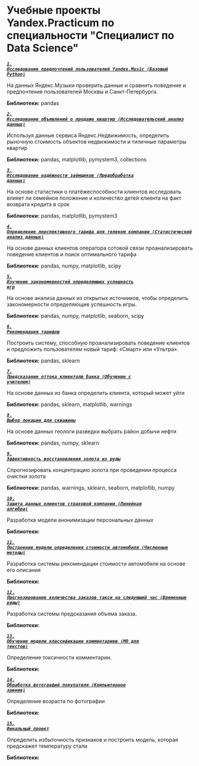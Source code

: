 # Учебные проекты Yandex.Practicum по специальности "Специалист по Data Science"

<code>[***1. Исследование предпочтений пользователей Yandex.Music (Базовый Python)***](https://github.com/Reijii-sar/yandexdc/blob/main/YandexMusic.ipynb)</code>  

На данных Яндекс.Музыки проверить данные и сравнить поведение и предпочтения пользователей Москвы и Санкт-Петербурга.

**Библиотеки:** pandas

<code>[***2. Исследование объявлений о продаже квартир (Исследовательский анализ данных)***](https://github.com/Reijii-sar/yandexdc/blob/main/real_estate.ipynb)</code>  

Используя данные сервиса Яндекс.Недвижимость, определить рыночную стоимость объектов недвижимости и типичные параметры квартир

**Библиотеки:** pandas, matplotlib, pymystem3, collections

<code>[***3. Исследование надёжности заёмщиков (Предобработка данных)***](https://github.com/Reijii-sar/yandexdc/blob/main/bank.ipynb)</code>  

На основе статистики о платёжеспособности клиентов исследовать влияет ли семейное положение и количество детей клиента на факт возврата кредита в срок

**Библиотеки:** pandas, matplotlib, pymystem3

<code>[***4. Определение перспективного тарифа для телеком компании (Статистический анализ данных)***](https://github.com/Reijii-sar/yandexdc/blob/main/megalain.ipynb)</code>

На основе данных клиентов оператора сотовой связи проанализировать поведение клиентов и поиск оптимального тарифа

**Библиотеки:** pandas, numpy, matplotlib, scipy

<code>[***5. Изучение закономерностей определяющих успешность игр***](https://github.com/Reijii-sar/yandexdc/blob/main/games.ipynb)</code>  

На основе анализа данных из открытых источников, чтобы определить закономерности определяющие успешность игры.

**Библиотеки:** pandas, numpy, matplotlib, seaborn, scipy

<code>[***6. Рекомендация тарифов***](https://github.com/Reijii-sar/yandexdc/blob/main/megalain2.ipynb)</code>  

Построить систему, способную проанализировать поведение клиентов и предложить пользователям новый тариф: «Смарт» или «Ультра».

**Библиотеки:** pandas, sklearn

<code>[***7. Предсказание оттока клиентолв банка (Обучение с учителем)***](https://github.com/Reijii-sar/yandexdc/blob/main/bank2.ipynb)</code>  

На основе данных из банка определить клиента, который может уйти

**Библиотеки:** pandas, sklearn, matplotlib, warnings

<code>[***8. Выбор локации для скважины***](https://github.com/Reijii-sar/yandexdc/blob/main/oil.ipynb)</code>  

На основе данных геологи разведки выбрать район добычи нефти

**Библиотеки:** pandas, numpy, sklearn  

<code>[***9. Эффективность восстановления золота из руды***](https://github.com/Reijii-sar/yandexdc/blob/main/gold.ipynb)</code>  

Спрогнозировать концентрацию золота при проведении процесса очистки золота

**Библиотеки:** pandas, warnings, sklearn, seaborn, matplotlib, numpy  

<code>[***10. Защита данных клиентов страховой компании (Линейная алгебра)***](https://github.com/Reijii-sar/yandexdc/blob/main/10.ipynb)</code>  

Разработка модели анонимизации персональных данных

**Библиотеки:** 

<code>[***11. Построение модели определения стоимости автомобиля (Численные методы)***](https://github.com/Reijii-sar/yandexdc/blob/main/10.ipynb)</code>  

Разработка системы рекомендации стоимости автомобиля на основе его описания

**Библиотеки:** 

<code>[***12. Прогнозирование количества заказов такси на следующий час (Временные ряды)***](https://github.com/Reijii-sar/yandexdc/blob/main/10.ipynb)</code>  

Разработка системы предсказания объема заказа.

**Библиотеки:** 

<code>[***13. Обучение модели классификации комментариев (МО для текстов)***](https://github.com/Reijii-sar/yandexdc/blob/main/10.ipynb)</code>  

Определение токсичности комментарии.

**Библиотеки:** 

<code>[***14. Обработка фотографий покупателя (Компьютерное зрение)***](https://github.com/Reijii-sar/yandexdc/blob/main/10.ipynb)</code>  

Определение возраста по фотографии

**Библиотеки:** 

<code>[***15. Финальный проект***](https://github.com/Reijii-sar/yandexdc/blob/main/10.ipynb)</code>  

Определить избыточность признаков и построить модель, которая предскажет температуру стали

**Библиотеки:**
